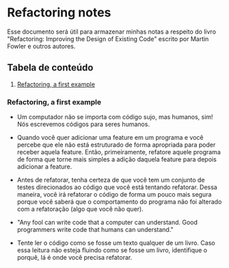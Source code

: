 # Refactoring notes

Esse documento será útil para armazenar minhas notas a respeito do livro "Refactoring: Improving the Design of Existing Code"
escrito por Martin Fowler e outros autores.

## Tabela de conteúdo

1. [Refactoring, a first example](#refactoring-a-first-example)

### Refactoring, a first example

- Um computador não se importa com código sujo, mas humanos, sim! Nós escrevemos códigos para seres humanos.

- Quando você quer adicionar uma feature em um programa e você percebe que ele não está estruturado de forma apropriada
  para poder receber aquela feature. Então, primeiramente, refatore aquele programa de forma que torne mais simples a adição daquela
  feature para depois adicionar a feature.

- Antes de refatorar, tenha certeza de que você tem um conjunto de testes direcionados ao código que você está tentando refatorar.
  Dessa maneira, você irá refatorar o código de forma um pouco mais segura porque você saberá que o comportamento do programa
  não foi alterado com a refatoração (algo que você não quer).

- "Any fool can write code that a computer can understand. Good programmers write code that humans can understand."

- Tente ler o código como se fosse um texto qualquer de um livro. Caso essa leitura não esteja fluindo como se fosse um livro,
  identifique o porquê, lá é onde você precisa refatorar.
